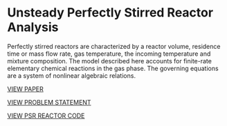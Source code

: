 <h1>Unsteady Perfectly Stirred Reactor Analysis </h1>



Perfectly stirred reactors are characterized by a reactor volume, residence time or mass flow rate, gas temperature, the incoming temperature and mixture composition. The model described here accounts for finite-rate elementary chemical reactions in the gas phase. The governing equations are a system of nonlinear algebraic relations.


<a href="max_plomer_psr_paper.pdf">VIEW PAPER</a>



<a href="max_plomer_psr_problem_statement.pdf">VIEW PROBLEM STATEMENT</a>


<a href="max_plomer_psr_code.m">VIEW PSR REACTOR CODE</a>
